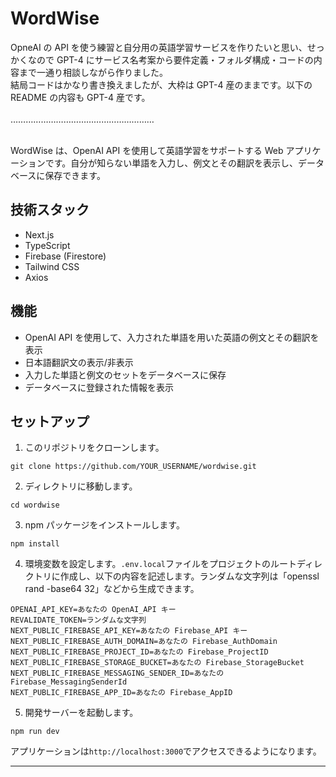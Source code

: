# WordWise

OpneAI の API を使う練習と自分用の英語学習サービスを作りたいと思い、せっかくなので GPT-4 にサービス名考案から要件定義・フォルダ構成・コードの内容まで一通り相談しながら作りました。<br>結局コードはかなり書き換えましたが、大枠は GPT-4 産のままです。以下の README の内容も GPT-4 産です。<br>
<br>
…………………………………………………<br>
<br>

WordWise は、OpenAI API を使用して英語学習をサポートする Web アプリケーションです。自分が知らない単語を入力し、例文とその翻訳を表示し、データベースに保存できます。

## 技術スタック

- Next.js
- TypeScript
- Firebase (Firestore)
- Tailwind CSS
- Axios

## 機能

- OpenAI API を使用して、入力された単語を用いた英語の例文とその翻訳を表示
- 日本語翻訳文の表示/非表示
- 入力した単語と例文のセットをデータベースに保存
- データベースに登録された情報を表示

## セットアップ

1. このリポジトリをクローンします。

```
git clone https://github.com/YOUR_USERNAME/wordwise.git
```

2. ディレクトリに移動します。

```
cd wordwise
```

3. npm パッケージをインストールします。

```
npm install
```

4. 環境変数を設定します。`.env.local`ファイルをプロジェクトのルートディレクトリに作成し、以下の内容を記述します。ランダムな文字列は「openssl rand -base64 32」などから生成できます。

```
OPENAI_API_KEY=あなたの OpenAI_API キー
REVALIDATE_TOKEN=ランダムな文字列
NEXT_PUBLIC_FIREBASE_API_KEY=あなたの Firebase_API キー
NEXT_PUBLIC_FIREBASE_AUTH_DOMAIN=あなたの Firebase_AuthDomain
NEXT_PUBLIC_FIREBASE_PROJECT_ID=あなたの Firebase_ProjectID
NEXT_PUBLIC_FIREBASE_STORAGE_BUCKET=あなたの Firebase_StorageBucket
NEXT_PUBLIC_FIREBASE_MESSAGING_SENDER_ID=あなたの Firebase_MessagingSenderId
NEXT_PUBLIC_FIREBASE_APP_ID=あなたの Firebase_AppID
```

5. 開発サーバーを起動します。

```
npm run dev
```

アプリケーションは`http://localhost:3000`でアクセスできるようになります。

---
